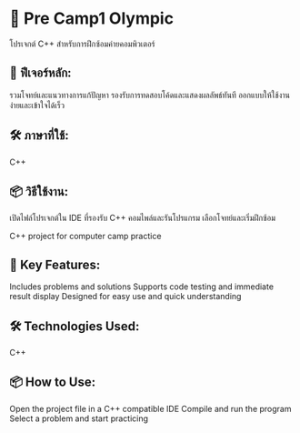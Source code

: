 # 🏅 Pre Camp1 Olympic
โปรเจกต์ C++ สำหรับการฝึกซ้อมค่ายคอมพิวเตอร์

## 🎯 ฟีเจอร์หลัก:
รวมโจทย์และแนวทางการแก้ปัญหา
รองรับการทดสอบโค้ดและแสดงผลลัพธ์ทันที
ออกแบบให้ใช้งานง่ายและเข้าใจได้เร็ว

## 🛠️ ภาษาที่ใช้:
C++

## 📦 วิธีใช้งาน:
เปิดไฟล์โปรเจกต์ใน IDE ที่รองรับ C++
คอมไพล์และรันโปรแกรม
เลือกโจทย์และเริ่มฝึกซ้อม


C++ project for computer camp practice

## 🎯 Key Features:
Includes problems and solutions
Supports code testing and immediate result display
Designed for easy use and quick understanding

## 🛠️ Technologies Used:
C++

## 📦 How to Use:
Open the project file in a C++ compatible IDE
Compile and run the program
Select a problem and start practicing

